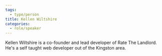 ```yaml
---
tags:
  - type/person
title: Kellen Wiltshire
categories:
  - role/speaker
---
```

Kellen Wiltshire is a co-founder and lead developer of Rate The Landlord. He's a self taught web developer out of the Kingston area.